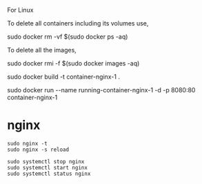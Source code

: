 For Linux

To delete all containers including its volumes use,

sudo docker rm -vf $(sudo docker ps -aq)

To delete all the images,

sudo docker rmi -f $(sudo docker images -aq)


sudo docker build -t container-nginx-1 .

sudo docker run --name running-container-nginx-1 -d -p 8080:80 container-nginx-1

# nginx

    sudo nginx -t
    sudo nginx -s reload

    sudo systemctl stop nginx
    sudo systemctl start nginx
    sudo systemctl status nginx
